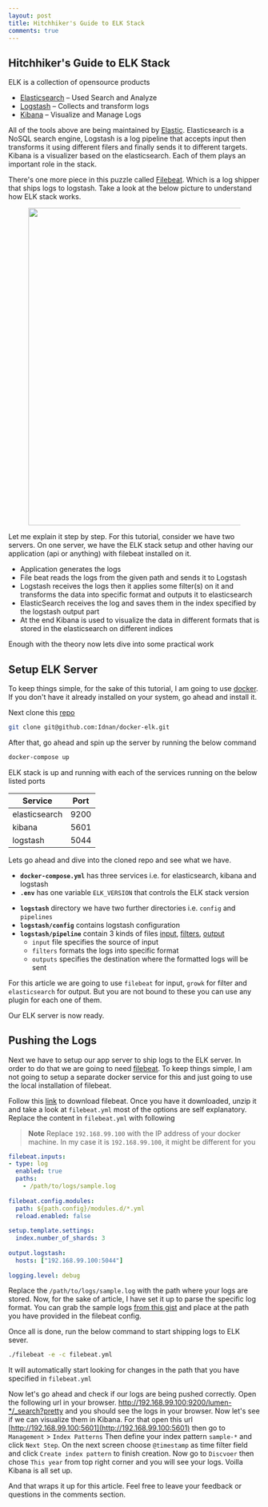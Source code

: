 ```yaml
---
layout: post
title: Hitchhiker's Guide to ELK Stack
comments: true
---
```

## Hitchhiker's Guide to ELK Stack

ELK is a collection of opensource products 

* [Elasticsearch](https://www.elastic.co/products/elasticsearch) – Used Search and Analyze
* [Logstash](https://www.elastic.co/products/logstash) – Collects and transform logs
* [Kibana](https://www.elastic.co/products/kibana) – Visualize and Manage Logs

All of the tools above are being maintained by [Elastic](https://www.elastic.co/). Elasticsearch is a NoSQL search engine, Logstash is a log pipeline that accepts input then transforms it using different filers and finally sends it to different targets. Kibana is a visualizer based on the elasticsearch. Each of them plays an important role in the stack. 

There's one more piece in this puzzle called [Filebeat](https://www.elastic.co/products/beats/filebeat). Which is a log shipper that ships logs to logstash. Take a look at the below picture to understand how ELK stack works.

<figure align="center"> 
    <img src="https://i.imgur.com/SzFSXKW.png" style="width:635px;"/>
</figure>

Let me explain it step by step. For this tutorial, consider we have two servers. On one server, we have the ELK stack setup and other having our application (api or anything) with filebeat installed on it. 

- Application generates the logs
- File beat reads the logs from the given path and sends it to Logstash
- Logstash receives the logs then it applies some filter(s) on it and transforms the data into specific format and outputs it to elasticsearch
- ElasticSearch receives the log and saves them in the index specified by the logstash output part
- At the end Kibana is used to visualize the data in different formats that is stored in the elasticsearch on different indices

Enough with the theory now lets dive into some practical work

## Setup ELK Server

To keep things simple, for the sake of this tutorial, I am going to use [docker](https://www.docker.com/). If you don't have it already installed on your system, go ahead and install it. 

Next clone this [repo](https://github.com/Idnan/docker-elk) 

```bash
git clone git@github.com:Idnan/docker-elk.git
```
After that, go ahead and spin up the server by running the below command

```bash
docker-compose up
```

ELK stack is up and running with each of the services running on the below listed ports

| Service       | Port |
|---------------|------|
| elasticsearch | 9200 |
| kibana        | 5601 |
| logstash      | 5044 |

Lets go ahead and dive into the cloned repo and see what we have. 

- **`docker-compose.yml`**  has three services i.e. for elasticsearch, kibana and logstash
- **`.env`** has one variable `ELK_VERSION` that controls the ELK stack version
* **`logstash`** directory we have two further directories i.e. `config` and `pipelines`
* **`logstash/config`** contains logstash configuration
* **`logstash/pipeline`** contain 3 kinds of files [input](https://www.elastic.co/guide/en/logstash/current/input-plugins.html), [filters](https://www.elastic.co/guide/en/logstash/current/filter-plugins.html), [output](https://www.elastic.co/guide/en/logstash/current/output-plugins.html)
  * `input` file specifies the source of input
  * `filters` formats the logs into specific format
  * `outputs` specifies the destination where the formatted logs will be sent

For this article we are going to use `filebeat` for input, `growk` for filter and `elasticsearch` for output. But you are not bound to these you can use any plugin for each one of them.

Our ELK server is now ready.

## Pushing the Logs

Next we have to setup our app server to ship logs to the ELK server. In order to do that we are going to need [filebeat](https://www.elastic.co/products/beats/filebeat). To keep things simple, I am not going to setup a separate docker service for this and just going to use the local installation of filebeat. 

Follow this [link](https://www.elastic.co/downloads/beats/filebeat) to download filebeat. Once you have it downloaded, unzip it and take a look at `filebeat.yml` most of the options are self explanatory. Replace the content in `filebeat.yml` with following

> **Note** Replace `192.168.99.100` with the IP address of your docker machine. In my case it is `192.168.99.100`, it might be different for you

```yml
filebeat.inputs:  
- type: log  
  enabled: true  
  paths:  
    - /path/to/logs/sample.log  
  
filebeat.config.modules:  
  path: ${path.config}/modules.d/*.yml  
  reload.enabled: false  
    
setup.template.settings:  
  index.number_of_shards: 3  
  
output.logstash:  
  hosts: ["192.168.99.100:5044"]  
  
logging.level: debug
```

Replace the `/path/to/logs/sample.log` with the path where your logs are stored. Now, for the sake of article, I have set it up to parse the specific log format. You can grab the sample logs [from this gist](https://gist.github.com/Idnan/a034923a47b61988b7f238bccd513957) and place at the path you have provided in the filebeat config. 

Once all is done, run the below command to start shipping logs to ELK sever.

```bash
./filebeat -e -c filebeat.yml
```

It will automatically start looking for changes in the path that you have specified in `filebeat.yml`

Now let's go ahead and check if our logs are being pushed correctly. Open the following url in your browser. <a href="http://192.168.99.100:9200/sample-*/_search?pretty">http://192.168.99.100:9200/lumen-*/_search?pretty</a> and you should see the logs in your browser. Now let's see if we can visualize them in Kibana. For that open this url [http://192.168.99.100:5601](http://192.168.99.100:5601) then go to `Management` > `Index Patterns`
Then define your index pattern `sample-*` and click `Next Step`. On the next screen choose `@timestamp` as time filter field and click `Create index pattern` to finish creation. Now go to `Discvoer` then chose `This year` from top right corner and you will see your logs. Voilla Kibana is all set up.

And that wraps it up for this article. Feel free to leave your feedback or questions in the comments section.
